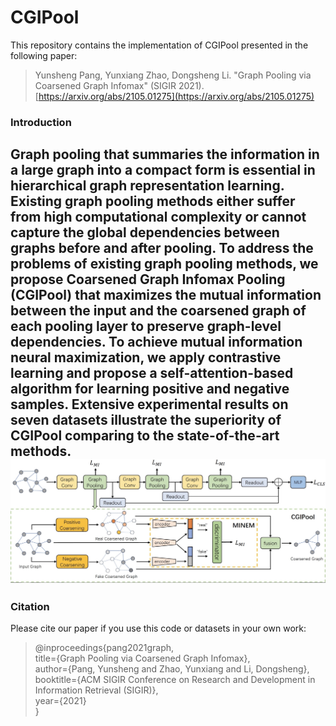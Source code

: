 # CGIPool
This repository contains the implementation of CGIPool presented in the following paper:
>Yunsheng Pang, Yunxiang Zhao, Dongsheng Li. "Graph Pooling via Coarsened Graph Infomax" (SIGIR 2021). [https://arxiv.org/abs/2105.01275](https://arxiv.org/abs/2105.01275)

### Introduction
Graph pooling that summaries the information in a large graph into a compact form is essential in hierarchical graph representation learning. Existing graph pooling methods either suffer from high computational complexity or cannot capture the global dependencies between graphs before and after pooling. To address the problems of existing graph pooling methods, we propose Coarsened Graph Infomax Pooling (CGIPool) that maximizes the mutual information between the input and the coarsened graph of each pooling layer to preserve graph-level dependencies. To achieve mutual information neural maximization, we apply contrastive learning and propose a self-attention-based algorithm for learning positive and negative samples. Extensive experimental results on seven datasets illustrate the superiority of CGIPool comparing to the state-of-the-art methods.
![CGIPool](figures/CGIPool.jpeg)
---
### Citation
Please cite our paper if you use this code or datasets in your own work:
>@inproceedings{pang2021graph,  
>title={Graph Pooling via Coarsened Graph Infomax},  
>author={Pang, Yunsheng and Zhao, Yunxiang and Li, Dongsheng},  
>booktitle={ACM SIGIR Conference on Research and Development in Information Retrieval (SIGIR)},  
>year={2021}  
>}

